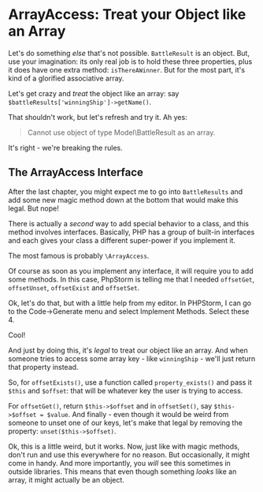 # ArrayAccess: Treat your Object like an Array

Let's do something *else* that's not possible. `BattleResult` is an object.
But, use your imagination: its only real job is to hold these three properties,
plus it does have one extra method: `isThereAWinner`. But for the most part, it's
kind of a glorified associative array.

Let's get crazy and *treat* the object like an array: say
`$battleResults['winningShip']->getName()`.

That shouldn't work, but let's refresh and try it. Ah yes:

> Cannot use object of type Model\BattleResult as an array.

It's right - we're breaking the rules.

## The ArrayAccess Interface

After the last chapter, you might expect me to go into `BattleResults` and add some
new magic method down at the bottom that would make this legal. But nope!

There is actually a *second* way to add special behavior to a class, and this method
involves interfaces. Basically, PHP has a group of built-in interfaces and each gives
your class a different super-power if you implement it.

The most famous is probably `\ArrayAccess`.

Of course as soon as you implement any interface, it will require you to add some
methods. In this case, PhpStorm is telling me that I needed `offsetGet`, `offsetUnset`,
`offsetExist` and `offsetSet`.

Ok, let's do that, but with a little help from my editor. In PHPStorm, I can go to
the Code->Generate menu and select Implement Methods. Select these 4.

Cool!

And just by doing this, it's *legal* to treat our object like an array. And when
someone tries to access some array key - like `winningShip` - we'll just return
that property instead.

So, for `offsetExists()`, use a function called `property_exists()` and pass it
`$this` and `$offset`: that will be whatever key the user is trying to access.

For `offsetGet()`, return `$this->$offset` and in `offsetSet()`, say `$this->$offset = $value`.
And finally - even though it would be weird from someone to unset one of our keys,
let's make that legal by removing the property: `unset($this->$offset)`.

Ok, this is a little weird, but it works. Now, just like with magic methods, don't
run and use this everywhere for no reason. But occasionally, it might come in handy.
And more importantly, you *will* see this sometimes in outside libraries. This means
that even though something *looks* like an array, it might actually be an object.
